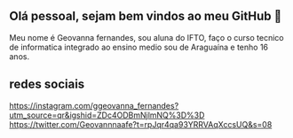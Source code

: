 ## Olá pessoal, sejam bem vindos ao meu GitHub 👋

Meu nome é Geovanna fernandes, sou aluna do IFTO, faço o curso tecnico de informatica integrado ao ensino medio sou de Araguaína e tenho 16 anos.

## redes sociais
https://instagram.com/ggeovanna_fernandes?utm_source=qr&igshid=ZDc4ODBmNjlmNQ%3D%3D
https://twitter.com/Geovannnaafe?t=rpJqr4qa93YRRVAqXccsUQ&s=08
